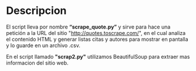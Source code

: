 # Descripcion
El script lleva por nombre **“scrape_quote.py”** y sirve para hace una petición a la URL del sitio "http://quotes.toscrape.com/", en el cual analiza el contenido HTML y generar listas citas y autores para mostrar en pantalla y lo guarde en un archivo .csv. 

En el script llamado **"scrap2.py"** utilizamos BeautifulSoup para extraer mas informacion del sitio web.

